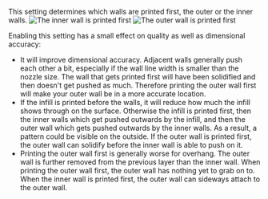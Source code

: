 This setting determines which walls are printed first, the outer or the inner walls.
![The inner wall is printed first](outer_inset_first_disabled.gif)
![The outer wall is printed first](outer_inset_first_enabled.gif)

Enabling this setting has a small effect on quality as well as dimensional accuracy:
* It will improve dimensional accuracy. Adjacent walls generally push each other a bit, especially if the wall line width is smaller than the nozzle size. The wall that gets printed first will have been solidified and then doesn't get pushed as much. Therefore printing the outer wall first will make your outer wall be in a more accurate location.
* If the infill is printed before the walls, it will reduce how much the infill shows through on the surface. Otherwise the infill is printed first, then the inner walls which get pushed outwards by the infill, and then the outer wall which gets pushed outwards by the inner walls. As a result, a pattern could be visible on the outside. If the outer wall is printed first, the outer wall can solidify before the inner wall is able to push on it.
* Printing the outer wall first is generally worse for overhang. The outer wall is further removed from the previous layer than the inner wall. When printing the outer wall first, the outer wall has nothing yet to grab on to. When the inner wall is printed first, the outer wall can sideways attach to the outer wall.